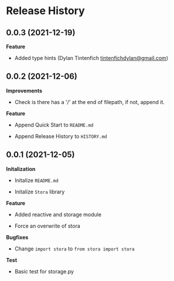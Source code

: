 Release History
===============

0.0.3 (2021-12-19)
-------------------
**Feature**

- Added type hints (Dylan Tintenfich <tintenfichdylan@gmail.com>)

0.0.2 (2021-12-06)
-------------------
**Improvements**

- Check is there has a '/' at the end of filepath, if not, append it.

**Feature**

- Append Quick Start to `README.md`

- Append Release History to `HISTORY.md`

0.0.1 (2021-12-05)
-------------------

**Initalization**

- Initalize `README.md`

- Initalize `Stora` library

**Feature**

- Added reactive and storage module
  
- Force an overwrite of stora

**Bugfixes**

- Change `import stora` to `from stora import stora`

**Test**

- Basic test for storage.py